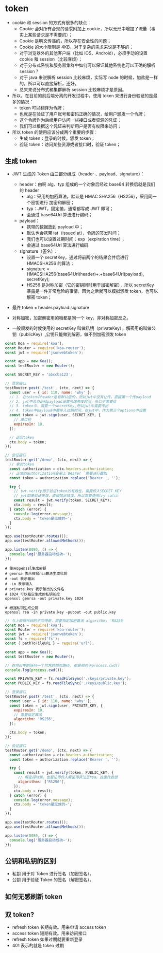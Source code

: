 # token

- cookie 和 session 的方式有很多的缺点：
  - Cookie 会对所有合规的请求附加上 cookie，所以无形中增加了流量（事实上某些请求是不需要的）；
  - Cookie 是明文传递的，所以存在安全性的问题；
  - Cookie 的大小限制是 4KB，对于复杂的需求来说是不够的；
  - 对于浏览器外的其他客户端（比如 iOS、Android），必须手动的设置 cookie 和 session（比较麻烦）；
  - 对于分布式系统和服务器集群中如何可以保证其他系统也可以正确的解析 session？
  - 对于 java 来说解析 session 比较麻烦，实际写 node 的时候，加盐是一样的，所以可以直接解析，还好。
  - 总来来说分布式和集群解析 session 比较麻烦才是原因。
- 所以，在目前的前后端分离的开发过程中，使用 token 来进行身份验证的是最多的情况：
  - token 可以翻译为令牌；
  - 也就是在验证了用户账号和密码正确的情况，给用户颁发一个令牌；
  - 这个令牌作为后续用户访问一些接口或者资源的凭证；
  - 我们可以根据这个凭证来判断用户是否有权限来访问；
- 所以 token 的使用应该分成两个重要的步骤：
  - 生成 token：登录的时候，颁发 token；
  - 验证 token：访问某些资源或者接口时，验证 token；

## 生成 token

- JWT 生成的 Token 由三部分组成（header 、payload、signature）：
  - header：由啊 alg、typ 组成的一个对象后经过 base64 转换后就是我们的 header
    - alg：采用的加密算法，默认是 HMAC SHA256（HS256），采用同一个密钥进行 加密和解密；
    - typ：JWT，固定值，通常都写成 JWT 即可；
    - 会通过 base64Url 算法进行编码；
  - payload：
    - 携带的数据放到 payload 中；
    - 默认也会携带 iat（issued at），令牌的签发时间；
    - 我们也可以设置过期时间：exp（expiration time）；
    - 会通过 base64Url 算法进行编码
  - signature（签名）：
    - 设置一个 secretKey，通过将前两个的结果合并后进行 HMACSHA256 的算法；
    - signature = HMACSHA256(base64Url(header)+.+base64Url(payload), secretKey);
    - HS256 是对称加密（它的密钥同时用于加密解密），所以 secretKey 暴露是一件非常危险的事情，因为之后就可以模拟颁发 token，也可以解密 token；
- 最终 token = header.payload.signature

- 对称加密，加密解密用的哦都是同一个 key，非对称加密反之。
- 一般颁发的时候使用的 secretKey 叫做私钥（privateKey）。解密用的叫做公钥（publicKey）,公钥只能做到解密，做不到加密颁发 token

```js
const Koa = require('koa');
const Router = require('koa-router');
const jwt = require('jsonwebtoken');

const app = new Koa();
const testRouter = new Router();

const SECRET_KEY = 'abccba123';

// 登录接口
testRouter.post('/test', (ctx, next) => {
  const user = { id: 110, name: 'why' };
  // 1. 在token中header是有默认值的，所以jwt中没有让传，直接第一个传payload
  // 2. jwt中会自动给payload设置令牌签发时间，所以不需要给
  // 3. token中，需要一个secretKey,所以jwt中需要传出
  // 4. token中payload中要传入过期时间，在jwt中，作为第三个options中设置
  const token = jwt.sign(user, SECRET_KEY, {
    // 单位秒
    expiresIn: 10,
  });

  // 返回token
  ctx.body = token;
});

// 验证接口
testRouter.get('/demo', (ctx, next) => {
  // 拿到token
  const authorization = ctx.headers.authorization;
  // 正常的authorization会带上`Bearer `需要进行截取
  const token = authorization.replace('Bearer ', '');

  try {
    // jwt.verify用于验证token的有效性，需要传入SECRET_KEY
    // jwt如果验证失效，直接抛出错误。所以需要使用try catch
    const result = jwt.verify(token, SECRET_KEY);
    ctx.body = result;
  } catch (error) {
    console.log(error.message);
    ctx.body = 'token是无效的~';
  }
});

app.use(testRouter.routes());
app.use(testRouter.allowedMethods());

app.listen(8080, () => {
  console.log('服务器启动成功~');
});
```

```shell
# 使用openssl生成密钥
# genrsa 表示根据rsa算法生成私钥
# -out 表示输出
# -in 表示输入
# private.key 表示输出的文件名
# 1024 可以指定生成的私钥长度
openssl genrsa -out private.key 1024

# 根据私钥生成公钥
openssl rsa -in private.key -pubout -out public.key
```

```js
// 与上面得代码的不同得是，需要指定加密算法 algorithm: 'RS256'
const Koa = require('koa');
const Router = require('koa-router');
const jwt = require('jsonwebtoken');
const fs = require('fs');
const { pathToFileURL } = require('url');

const app = new Koa();
const testRouter = new Router();

// 在项目中的任何一个地方的相对路径, 都是相对于process.cwd()
console.log(process.cwd());

const PRIVATE_KEY = fs.readFileSync('./keys/private.key');
const PUBLIC_KEY = fs.readFileSync('./keys/public.key');

// 登录接口
testRouter.post('/test', (ctx, next) => {
  const user = { id: 110, name: 'why' };
  const token = jwt.sign(user, PRIVATE_KEY, {
    expiresIn: 10,
    // 需要指定算法
    algorithm: 'RS256',
  });

  ctx.body = token;
});

// 验证接口
testRouter.get('/demo', (ctx, next) => {
  const authorization = ctx.headers.authorization;
  const token = authorization.replace('Bearer ', '');

  try {
    const result = jwt.verify(token, PUBLIC_KEY, {
      // 解密得时候，也要记得传入解密得算法是rsa。这里传数组
      algorithms: ['RS256'],
    });
    ctx.body = result;
  } catch (error) {
    console.log(error.message);
    ctx.body = 'token是无效的~';
  }
});

app.use(testRouter.routes());
app.use(testRouter.allowedMethods());

app.listen(8080, () => {
  console.log('服务器启动成功~');
});
```

## 公钥和私钥的区别

- 私钥 用于对 Token 进行签名（加密签名）。
- 公钥 用于验证 Token 的签名（解密签名）。

## 如何无感刷新 token

## 双 token?

- refresh token 长期有效。用来申请 access token
- access token 短期有效。用来访问接口
- refresh token 如果过期就要重新登录
- 401 表示的就是 token 过期
